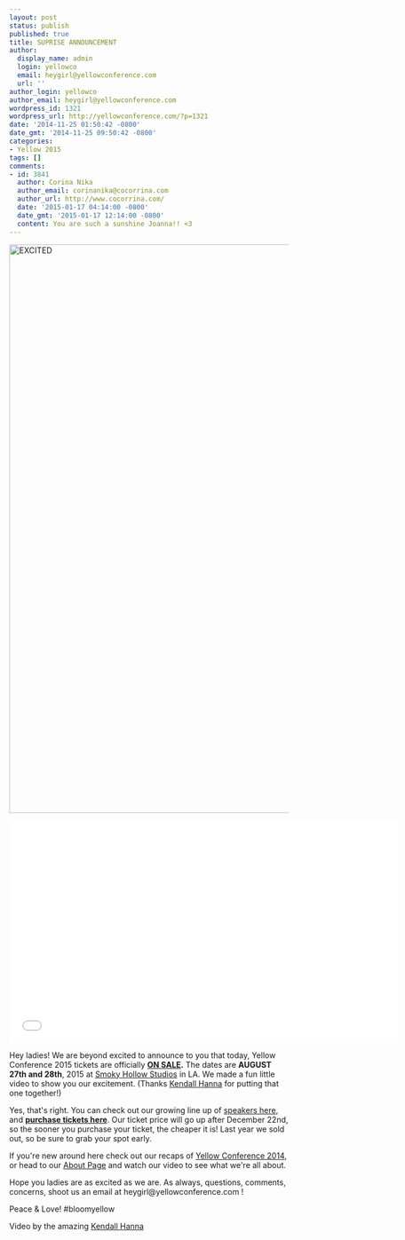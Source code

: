 ```yaml
---
layout: post
status: publish
published: true
title: SUPRISE ANNOUNCEMENT
author:
  display_name: admin
  login: yellowco
  email: heygirl@yellowconference.com
  url: ''
author_login: yellowco
author_email: heygirl@yellowconference.com
wordpress_id: 1321
wordpress_url: http://yellowconference.com/?p=1321
date: '2014-11-25 01:50:42 -0800'
date_gmt: '2014-11-25 09:50:42 -0800'
categories:
- Yellow 2015
tags: []
comments:
- id: 3841
  author: Corina Nika
  author_email: corinanika@cocorrina.com
  author_url: http://www.cocorrina.com/
  date: '2015-01-17 04:14:00 -0800'
  date_gmt: '2015-01-17 12:14:00 -0800'
  content: You are such a sunshine Joanna!! <3
---
```

<p><a href="http://yellowconference.com/wp-content/uploads/2014/11/EXCITED.jpg"><img class="alignnone size-full wp-image-1323" src="http://yellowconference.com/wp-content/uploads/2014/11/EXCITED.jpg" alt="EXCITED" width="700" height="1025" /></a></p>
<p><iframe src="//player.vimeo.com/video/112790173" width="700" height="400" frameborder="0" webkitallowfullscreen mozallowfullscreen allowfullscreen></iframe></p>
<p>Hey ladies! We are beyond excited to announce to you that today, Yellow Conference 2015 tickets are officially <strong><a href="https://ti.to/yellowconference/yellow-conference-2015?release_id=f1esygsvj2a" target="_blank">ON SALE</a>.</strong> The dates are <strong>AUGUST 27th&nbsp;and 28th</strong>, 2015 at <a href="http://smokyhollowstudios.com/" target="_blank">Smoky Hollow Studios</a> in LA. We made a fun little video to show you our excitement. (Thanks <a href="http://www.kendallhanna.com/" target="_blank">Kendall Hanna</a> for putting that one together!)</p>
<p>Yes, that's right. You can check out our growing line up of <a href="http://yellowconference.com/home/2015-speakers/" target="_blank">speakers here</a>, and <strong><a href="https://ti.to/yellowconference/yellow-conference-2015?release_id=f1esygsvj2a" target="_blank">purchase tickets here</a></strong>. Our ticket price will go up after December 22nd, so the sooner you purchase your ticket, the cheaper it is! Last year we sold out, so be sure to grab your spot early.</p>
<p>If you're new around here check out our recaps of <a href="http://yellowconference.com/category/yellow-2014/">Yellow Conference 2014</a>, or head to our <a href="http://yellowconference.com/home/about-us/">About Page</a> and watch our video to see what we're all about.</p>
<p>Hope you ladies are as excited as we are. As always, questions, comments, concerns, shoot us an email at heygirl@yellowconference.com&nbsp;!</p>
<p>Peace &amp; Love! #bloomyellow</p>
<p>Video by the amazing <a href="http://www.kendallhanna.com/" target="_blank">Kendall Hanna</a></p>
